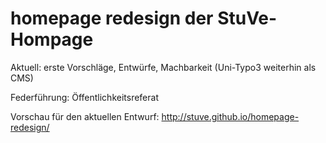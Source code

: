 # homepage redesign der StuVe-Hompage

Aktuell: erste Vorschläge, Entwürfe, Machbarkeit (Uni-Typo3 weiterhin als CMS)

Federführung: Öffentlichkeitsreferat

Vorschau für den aktuellen Entwurf: http://stuve.github.io/homepage-redesign/
